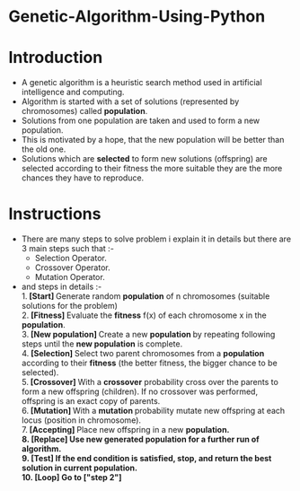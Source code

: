 # Genetic-Algorithm-Using-Python

# Introduction
  * A genetic algorithm is a heuristic search method used in artificial intelligence and computing. <br/>
  * Algorithm is started with a set of solutions (represented by chromosomes) called <b>population</b>. <br/>
  * Solutions from one population are taken and used to form a new population.<br/> 
  * This is motivated by a hope, that the new population will be better than the old one.<br/>
  * Solutions which are <b>selected</b> to form new solutions (offspring) are selected according to their fitness the more suitable they are the more chances they have to reproduce. 
  
  # Instructions
   * There are many steps to solve problem i explain it in details but there are 3 main steps such that :- <br/>
     * Selection Operator. <br/>
     * Crossover Operator. <br/>
     * Mutation Operator. <br/>
   * and steps in details :- <br/>
    1.<b> [Start] </b> Generate random <b>population</b> of n chromosomes (suitable solutions for the problem) <br/>
    2.<b> [Fitness] </b> Evaluate the <b>fitness</b> f(x) of each chromosome x in the <b>population</b>.<br/>
    3.<b> [New population] </b> Create a new <b>population </b>by repeating following steps until the <b>new population</b> is complete. <br>
    4.<b> [Selection] </b> Select two parent chromosomes from a <b>population </b> according to their <b>fitness</b> (the better fitness, the bigger chance to be selected).<br/>
    5.<b> [Crossover] </b> With a <b>crossover</b> probability cross over the parents to form a new offspring (children). If no crossover was performed, offspring is an exact copy of parents. </br>
    6.<b> [Mutation] </b> With a <b>mutation </b>probability mutate new offspring at each locus (position in chromosome).<br/>
    7.<b> [Accepting] </b> Place new offspring in a new <b>population.</br> 
    8.<b> [Replace] </b> Use new generated <b>population</b> for a further run of algorithm.<br/>
    9.<b> [Test] </b> If the end condition is satisfied, stop, and return the best solution in current <b>population.</b><br/>
    10.<b> [Loop] </b> Go to <b>["step 2"]</b><br/> 
  
  
